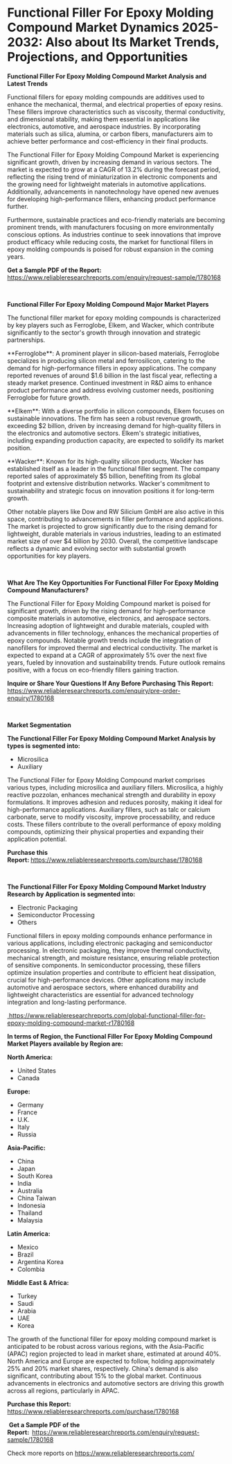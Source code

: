 <p><h1>Functional Filler For Epoxy Molding Compound Market Dynamics 2025-2032: Also about Its Market Trends, Projections, and Opportunities</h1></p><p><strong>Functional Filler For Epoxy Molding Compound Market Analysis and Latest Trends</strong></p>
<p><p>Functional fillers for epoxy molding compounds are additives used to enhance the mechanical, thermal, and electrical properties of epoxy resins. These fillers improve characteristics such as viscosity, thermal conductivity, and dimensional stability, making them essential in applications like electronics, automotive, and aerospace industries. By incorporating materials such as silica, alumina, or carbon fibers, manufacturers aim to achieve better performance and cost-efficiency in their final products.</p><p>The Functional Filler for Epoxy Molding Compound Market is experiencing significant growth, driven by increasing demand in various sectors. The market is expected to grow at a CAGR of 13.2% during the forecast period, reflecting the rising trend of miniaturization in electronic components and the growing need for lightweight materials in automotive applications. Additionally, advancements in nanotechnology have opened new avenues for developing high-performance fillers, enhancing product performance further.</p><p>Furthermore, sustainable practices and eco-friendly materials are becoming prominent trends, with manufacturers focusing on more environmentally conscious options. As industries continue to seek innovations that improve product efficacy while reducing costs, the market for functional fillers in epoxy molding compounds is poised for robust expansion in the coming years.</p></p>
<p><strong>Get a Sample PDF of the Report:&nbsp;</strong> <a href="https://www.reliableresearchreports.com/enquiry/request-sample/1780168?utm_campaign=2215&utm_medium=2&utm_source=Github&utm_content=ia&utm_term=25032025&utm_id=functional-filler-for-epoxy-molding-compound">https://www.reliableresearchreports.com/enquiry/request-sample/1780168</a></p>
<p>&nbsp;</p>
<p><strong>Functional Filler For Epoxy Molding Compound Major Market Players</strong></p>
<p><p>The functional filler market for epoxy molding compounds is characterized by key players such as Ferroglobe, Elkem, and Wacker, which contribute significantly to the sector's growth through innovation and strategic partnerships.</p><p>**Ferroglobe**: A prominent player in silicon-based materials, Ferroglobe specializes in producing silicon metal and ferrosilicon, catering to the demand for high-performance fillers in epoxy applications. The company reported revenues of around $1.6 billion in the last fiscal year, reflecting a steady market presence. Continued investment in R&D aims to enhance product performance and address evolving customer needs, positioning Ferroglobe for future growth.</p><p>**Elkem**: With a diverse portfolio in silicon compounds, Elkem focuses on sustainable innovations. The firm has seen a robust revenue growth, exceeding $2 billion, driven by increasing demand for high-quality fillers in the electronics and automotive sectors. Elkem's strategic initiatives, including expanding production capacity, are expected to solidify its market position.</p><p>**Wacker**: Known for its high-quality silicon products, Wacker has established itself as a leader in the functional filler segment. The company reported sales of approximately $5 billion, benefiting from its global footprint and extensive distribution networks. Wacker's commitment to sustainability and strategic focus on innovation positions it for long-term growth.</p><p>Other notable players like Dow and RW Silicium GmbH are also active in this space, contributing to advancements in filler performance and applications. The market is projected to grow significantly due to the rising demand for lightweight, durable materials in various industries, leading to an estimated market size of over $4 billion by 2030. Overall, the competitive landscape reflects a dynamic and evolving sector with substantial growth opportunities for key players.</p></p>
<p>&nbsp;</p>
<p><strong>What Are The Key Opportunities For Functional Filler For Epoxy Molding Compound Manufacturers?</strong></p>
<p><p>The Functional Filler for Epoxy Molding Compound market is poised for significant growth, driven by the rising demand for high-performance composite materials in automotive, electronics, and aerospace sectors. Increasing adoption of lightweight and durable materials, coupled with advancements in filler technology, enhances the mechanical properties of epoxy compounds. Notable growth trends include the integration of nanofillers for improved thermal and electrical conductivity. The market is expected to expand at a CAGR of approximately 5% over the next five years, fueled by innovation and sustainability trends. Future outlook remains positive, with a focus on eco-friendly fillers gaining traction.</p></p>
<p><strong>Inquire or Share Your Questions If Any Before Purchasing This Report:</strong> <a href="https://www.reliableresearchreports.com/enquiry/pre-order-enquiry/1780168?utm_campaign=2215&utm_medium=2&utm_source=Github&utm_content=ia&utm_term=25032025&utm_id=functional-filler-for-epoxy-molding-compound">https://www.reliableresearchreports.com/enquiry/pre-order-enquiry/1780168</a></p>
<p>&nbsp;</p>
<p><strong>Market Segmentation</strong></p>
<p><strong>The Functional Filler For Epoxy Molding Compound Market Analysis by types is segmented into:</strong></p>
<p><ul><li>Microsilica</li><li>Auxiliary</li></ul></p>
<p><p>The Functional Filler for Epoxy Molding Compound market comprises various types, including microsilica and auxiliary fillers. Microsilica, a highly reactive pozzolan, enhances mechanical strength and durability in epoxy formulations. It improves adhesion and reduces porosity, making it ideal for high-performance applications. Auxiliary fillers, such as talc or calcium carbonate, serve to modify viscosity, improve processability, and reduce costs. These fillers contribute to the overall performance of epoxy molding compounds, optimizing their physical properties and expanding their application potential.</p></p>
<p><strong>Purchase this Report:&nbsp;</strong><a href="https://www.reliableresearchreports.com/purchase/1780168?utm_campaign=2215&utm_medium=2&utm_source=Github&utm_content=ia&utm_term=25032025&utm_id=functional-filler-for-epoxy-molding-compound">https://www.reliableresearchreports.com/purchase/1780168</a></p>
<p>&nbsp;</p>
<p><strong>The Functional Filler For Epoxy Molding Compound Market Industry Research by Application is segmented into:</strong></p>
<p><ul><li>Electronic Packaging</li><li>Semiconductor Processing</li><li>Others</li></ul></p>
<p><p>Functional fillers in epoxy molding compounds enhance performance in various applications, including electronic packaging and semiconductor processing. In electronic packaging, they improve thermal conductivity, mechanical strength, and moisture resistance, ensuring reliable protection of sensitive components. In semiconductor processing, these fillers optimize insulation properties and contribute to efficient heat dissipation, crucial for high-performance devices. Other applications may include automotive and aerospace sectors, where enhanced durability and lightweight characteristics are essential for advanced technology integration and long-lasting performance.</p></p>
<p><a href="https://www.reliableresearchreports.com/global-functional-filler-for-epoxy-molding-compound-market-r1780168?utm_campaign=2215&utm_medium=2&utm_source=Github&utm_content=ia&utm_term=25032025&utm_id=functional-filler-for-epoxy-molding-compound">&nbsp;https://www.reliableresearchreports.com/global-functional-filler-for-epoxy-molding-compound-market-r1780168</a></p>
<p><strong>In terms of Region, the Functional Filler For Epoxy Molding Compound Market Players available by Region are:</strong></p>
<p>
    <p> <strong> North America: </strong>
        <ul>
            <li>United States</li>
            <li>Canada</li>
        </ul>
        </p> 
    <p> <strong> Europe: </strong>
        <ul>
            <li>Germany</li>
            <li>France</li>
            <li>U.K.</li>
            <li>Italy</li>
            <li>Russia</li>
        </ul>
        </p> 
    <p> <strong> Asia-Pacific: </strong>
        <ul>
            <li>China</li>
            <li>Japan</li>
            <li>South Korea</li>
            <li>India</li>
            <li>Australia</li>
            <li>China Taiwan</li>
            <li>Indonesia</li>
            <li>Thailand</li>
            <li>Malaysia</li>
        </ul>
        </p> 
    <p> <strong> Latin America: </strong>
        <ul>
            <li>Mexico</li>
            <li>Brazil</li>
            <li>Argentina Korea</li>
            <li>Colombia</li>
        </ul>
        </p> 
    <p> <strong> Middle East & Africa: </strong>
        <ul>
            <li>Turkey</li>
            <li>Saudi</li>
            <li>Arabia</li>
            <li>UAE</li>
            <li>Korea</li>
        </ul>
    </p>
    </p>
<p><p>The growth of the functional filler for epoxy molding compound market is anticipated to be robust across various regions, with the Asia-Pacific (APAC) region projected to lead in market share, estimated at around 40%. North America and Europe are expected to follow, holding approximately 25% and 20% market shares, respectively. China's demand is also significant, contributing about 15% to the global market. Continuous advancements in electronics and automotive sectors are driving this growth across all regions, particularly in APAC.</p></p>
<p><strong>Purchase this Report: </strong><a href="https://www.reliableresearchreports.com/purchase/1780168?utm_campaign=2215&utm_medium=2&utm_source=Github&utm_content=ia&utm_term=25032025&utm_id=functional-filler-for-epoxy-molding-compound">https://www.reliableresearchreports.com/purchase/1780168</a></p>
<p>&nbsp;<strong>Get a Sample PDF of the Report:&nbsp;&nbsp;</strong><a href="https://www.reliableresearchreports.com/enquiry/request-sample/1780168?utm_campaign=2215&utm_medium=2&utm_source=Github&utm_content=ia&utm_term=25032025&utm_id=functional-filler-for-epoxy-molding-compound">https://www.reliableresearchreports.com/enquiry/request-sample/1780168</a></p>
<p><strong></strong></p>
<p>Check more reports on <a href="https://www.reliableresearchreports.com/?utm_campaign=2215&utm_medium=2&utm_source=Github&utm_content=ia&utm_term=25032025&utm_id=functional-filler-for-epoxy-molding-compound">https://www.reliableresearchreports.com/</a></p>